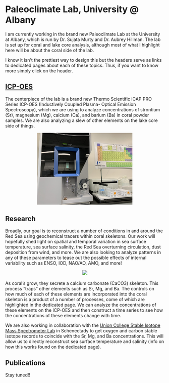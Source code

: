 # Paleoclimate Lab, University @ Albany

I am currently working in the brand new Paleoclimate Lab at the University at Albany, which is run by Dr. Sujata Murty and Dr. Aubrey Hillman. The lab is set up for coral and lake core analysis, although most of what I highlight here will be about the coral side of the lab. 

I know it isn't the prettiest way to design this but the headers serve as links to dedicated pages about each of these topics. Thus, if you want to know more simply click on the header.

## [ICP-OES](icpoes.md)
The centerpiece of the lab is a brand new Thermo Scientific iCAP PRO Series ICP-OES (Inductively Coupled Plasma- Optical Emission Spectroscopy), which we are using to analyze concentrations of strontium (Sr), magnesium (Mg), calcium (Ca), and barium (Ba) in coral powder samples. We are also analyzing a slew of other elements on the lake core side of things. 

 <center><img src="thumbnail_IMG-9482.jpg" width="60%"></center>

## Research
Broadly, our goal is to reconstruct a number of conditions in and around the Red Sea using geochemical tracers within coral skeletons. Our work will hopefully shed light on spatial and temporal variation in sea surface temperature, sea surface salinity, the Red Sea overturning circulation, dust deposition from wind, and more. We are also looking to analyze patterns in any of these parameters to tease out the possible effects of internal variability such as ENSO, IOD, NAO/AO, AMO, and more! 

 <center><img src="Screen_Shot_2022-12-20_at_15.31.19.png" width"50%"></center>

As coral’s grow, they secrete a calcium carbonate (CaCO3) skeleton. This process “traps” other elements such as Sr, Mg, and Ba. The controls on how much of each of these elements are incorporated into the coral skeleton is a product of a number of processes, come of which are highlighted in the dedicated page. We can analyze the concentrations of these elements on the ICP-OES and then construct a time series to see how the concentrations of these elements change with time. 

We are also working in collaboration with the [Union College Stable Isotope Mass Spectrometer Lab](https://minerva.union.edu/gillikid/lab.htm) in Schenectady to get oxygen and carbon stable isotope records to coincide with the Sr, Mg, and Ba concentrations. This will allow us to directly reconstruct sea surface temperature and salinity (info on how this works found on the dedicated page). 

## Publications
Stay tuned!!


